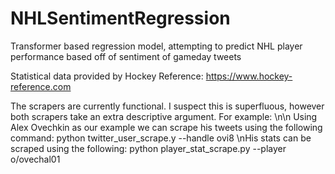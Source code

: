 # NHLSentimentRegression
Transformer based regression model, attempting to predict NHL player performance based off of sentiment of gameday tweets

Statistical data provided by Hockey Reference:
https://www.hockey-reference.com


The scrapers are currently functional. I suspect this is superfluous, however both scrapers take an extra descriptive argument. For example:
\n\n
Using Alex Ovechkin as our example we can scrape his tweets using the following command: python twitter_user_scrape.y --handle ovi8
\nHis stats can be scraped using the following: python player_stat_scrape.py --player o/ovechal01
